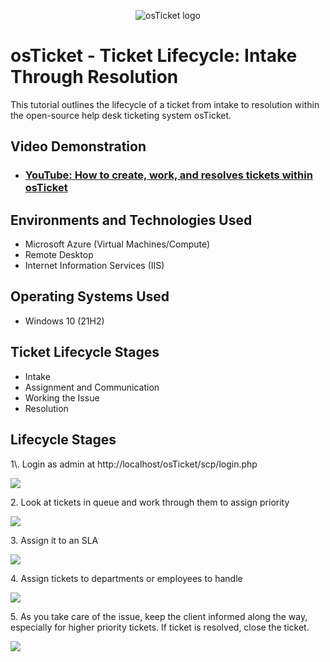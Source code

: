 <p align="center">
<img src="https://i.imgur.com/Clzj7Xs.png" alt="osTicket logo"/>
</p>

<h1>osTicket - Ticket Lifecycle: Intake Through Resolution</h1>
This tutorial outlines the lifecycle of a ticket from intake to resolution within the open-source help desk ticketing system osTicket.<br />


<h2>Video Demonstration</h2>

- ### [YouTube: How to create, work, and resolves tickets within osTicket](https://www.youtube.com)

<h2>Environments and Technologies Used</h2>

- Microsoft Azure (Virtual Machines/Compute)
- Remote Desktop
- Internet Information Services (IIS)

<h2>Operating Systems Used </h2>

- Windows 10</b> (21H2)

<h2>Ticket Lifecycle Stages</h2>

- Intake
- Assignment and Communication
- Working the Issue
- Resolution

<h2>Lifecycle Stages</h2>
1\. Login as admin at http://localhost/osTicket/scp/login.php

![](https://ajeuwbhvhr.cloudimg.io/colony-recorder.s3.amazonaws.com/files/2023-11-03/ebcc88dd-865d-403f-b6b6-8aa2d813c902/user_cropped_screenshot.jpeg?tl_px=0,0&br_px=1017,417&force_format=png&width=1120.0&wat=1&wat_opacity=0.7&wat_gravity=northwest&wat_url=https://colony-recorder.s3.us-west-1.amazonaws.com/images/watermarks/FB923C_standard.png&wat_pad=207,340)


2\. Look at tickets in queue and work through them to assign priority

![](https://ajeuwbhvhr.cloudimg.io/colony-recorder.s3.amazonaws.com/files/2023-11-03/3ad44797-9ca1-4b67-8edd-21ee1b87d098/user_cropped_screenshot.jpeg?tl_px=0,0&br_px=1096,863&force_format=png&width=1120.0)


3\. Assign it to an SLA

![](https://ajeuwbhvhr.cloudimg.io/colony-recorder.s3.amazonaws.com/files/2023-11-03/4aa60c69-6fea-4c75-b727-83b8728a0e15/user_cropped_screenshot.jpeg?tl_px=0,0&br_px=1057,881&force_format=png&width=1120.0)


4\. Assign tickets to departments or employees to handle

![](https://ajeuwbhvhr.cloudimg.io/colony-recorder.s3.amazonaws.com/files/2023-11-03/3c0ec60c-faed-4cd4-a531-4a263497a8b3/screenshot.jpeg?tl_px=969,537&br_px=1829,1018&force_format=png&width=860&wat_scale=76&wat=1&wat_opacity=0.7&wat_gravity=northwest&wat_url=https://colony-recorder.s3.us-west-1.amazonaws.com/images/watermarks/FB923C_standard.png&wat_pad=402,212)


5\. As you take care of the issue, keep the client informed along the way, especially for higher priority tickets. If ticket is resolved, close the ticket.

![](https://ajeuwbhvhr.cloudimg.io/colony-recorder.s3.amazonaws.com/files/2023-11-03/165a77c7-340f-49e7-928a-0feec4284b0e/user_cropped_screenshot.jpeg?tl_px=57,0&br_px=917,478&force_format=png&width=860&wat_scale=76&wat=1&wat_opacity=0.7&wat_gravity=northwest&wat_url=https://colony-recorder.s3.us-west-1.amazonaws.com/images/watermarks/FB923C_standard.png&wat_pad=402,121)



